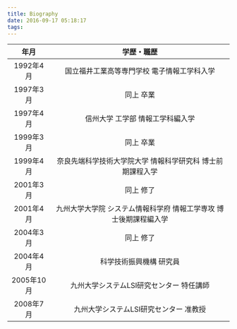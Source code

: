```yaml
---
title: Biography
date: 2016-09-17 05:18:17
tags:
---
```


年月 | 学歴・職歴
:-: | :-:
1992年4月 | 国立福井工業高等専門学校 電子情報工学科入学
1997年3月 | 同上 卒業
1997年4月 | 信州大学 工学部 情報工学科編入学
1999年3月 | 同上 卒業
1999年4月 | 奈良先端科学技術大学院大学 情報科学研究科 博士前期課程入学
2001年3月 | 同上 修了
2001年4月 | 九州大学大学院 システム情報科学府 情報工学専攻 博士後期課程編入学
2004年3月 | 同上 修了
2004年4月 | 科学技術振興機構 研究員
2005年10月 | 九州大学システムLSI研究センター 特任講師
2008年7月 | 九州大学システムLSI研究センター 准教授

